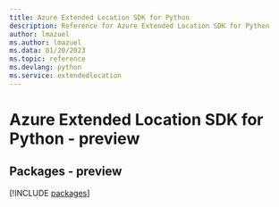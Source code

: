 ```yaml
---
title: Azure Extended Location SDK for Python
description: Reference for Azure Extended Location SDK for Python
author: lmazuel
ms.author: lmazuel
ms.data: 01/20/2023
ms.topic: reference
ms.devlang: python
ms.service: extendedlocation
---
```

# Azure Extended Location SDK for Python - preview
## Packages - preview
[!INCLUDE [packages](extended-location-index.md)]